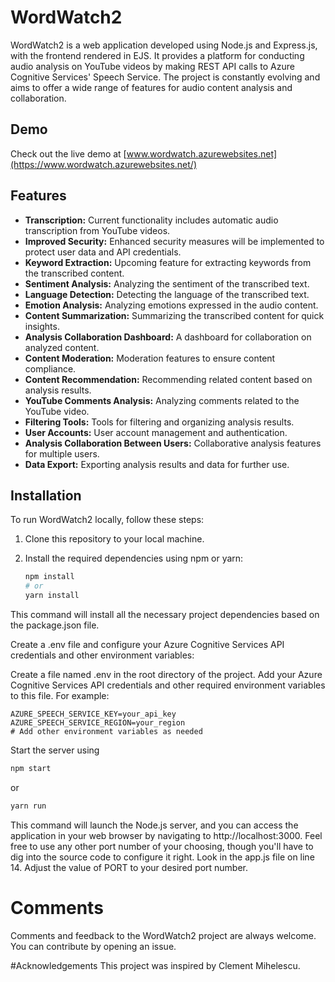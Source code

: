 # WordWatch2

WordWatch2 is a web application developed using Node.js and Express.js, with the frontend rendered in EJS. It provides a platform for conducting audio analysis on YouTube videos by making REST API calls to Azure Cognitive Services' Speech Service. The project is constantly evolving and aims to offer a wide range of features for audio content analysis and collaboration.

## Demo

Check out the live demo at [www.wordwatch.azurewebsites.net](https://www.wordwatch.azurewebsites.net/)

## Features

- **Transcription:** Current functionality includes automatic audio transcription from YouTube videos.
- **Improved Security:** Enhanced security measures will be implemented to protect user data and API credentials.
- **Keyword Extraction:** Upcoming feature for extracting keywords from the transcribed content.
- **Sentiment Analysis:** Analyzing the sentiment of the transcribed text.
- **Language Detection:** Detecting the language of the transcribed text.
- **Emotion Analysis:** Analyzing emotions expressed in the audio content.
- **Content Summarization:** Summarizing the transcribed content for quick insights.
- **Analysis Collaboration Dashboard:** A dashboard for collaboration on analyzed content.
- **Content Moderation:** Moderation features to ensure content compliance.
- **Content Recommendation:** Recommending related content based on analysis results.
- **YouTube Comments Analysis:** Analyzing comments related to the YouTube video.
- **Filtering Tools:** Tools for filtering and organizing analysis results.
- **User Accounts:** User account management and authentication.
- **Analysis Collaboration Between Users:** Collaborative analysis features for multiple users.
- **Data Export:** Exporting analysis results and data for further use.

## Installation

To run WordWatch2 locally, follow these steps:

1. Clone this repository to your local machine.
2. Install the required dependencies using npm or yarn:

   ```bash
   npm install
   # or
   yarn install
   
This command will install all the necessary project dependencies based on the package.json file.

Create a .env file and configure your Azure Cognitive Services API credentials and other environment variables:

Create a file named .env in the root directory of the project. Add your Azure Cognitive Services API credentials and other required environment variables to this file. For example:
```
AZURE_SPEECH_SERVICE_KEY=your_api_key
AZURE_SPEECH_SERVICE_REGION=your_region
# Add other environment variables as needed
```
Start the server using 

```bash
npm start
```
or 
```bash
yarn run
```

This command will launch the Node.js server, and you can access the application in your web browser by navigating to http://localhost:3000. Feel free to use any other port number of your choosing, though you'll have to dig into the source code to configure it right. Look in the app.js file on line 14. Adjust the value of PORT to your desired port number.

# Comments
Comments and feedback to the WordWatch2 project are always welcome. You can contribute by opening an issue. 

#Acknowledgements
This project was inspired by Clement Mihelescu.

